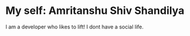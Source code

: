 # My self: Amritanshu Shiv Shandilya

I am a developer who likes to lift! I dont have a social life.